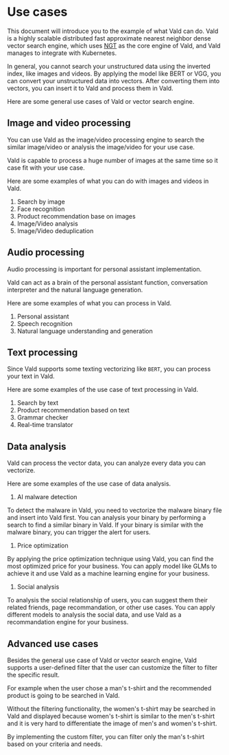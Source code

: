 # Use cases

  This document will introduce you to the example of what Vald can do.
  Vald is a highly scalable distributed fast approximate nearest neighbor dense vector search engine, which uses [NGT](https://github.com/yahoojapan/NGT) as the core engine of Vald, and Vald manages to integrate with Kubernetes.

  In general, you cannot search your unstructured data using the inverted index, like images and videos.
  By applying the model like BERT or VGG, you can convert your unstructured data into vectors.
  After converting them into vectors, you can insert it to Vald and process them in Vald.

  Here are some general use cases of Vald or vector search engine.

## Image and video processing

  You can use Vald as the image/video processing engine to search the similar image/video or analysis the image/video for your use case.

  Vald is capable to process a huge number of images at the same time so it case fit with your use case.

  Here are some examples of what you can do with images and videos in Vald.

  1. Search by image
  1. Face recognition
  1. Product recommendation base on images
  1. Image/Video analysis
  1. Image/Video deduplication

## Audio processing

  Audio processing is important for personal assistant implementation.

  Vald can act as a brain of the personal assistant function, conversation interpreter and the natural language generation.

  Here are some examples of what you can process in Vald.

  1. Personal assistant
  1. Speech recognition
  1. Natural language understanding and generation

## Text processing

  Since Vald supports some texting vectorizing like `BERT`, you can process your text in Vald.

  Here are some examples of the use case of text processing in Vald.

  1. Search by text
  1. Product recommendation based on text
  1. Grammar checker
  1. Real-time translator

## Data analysis

  Vald can process the vector data, you can analyze every data you can vectorize.

  Here are some examples of the use case of data analysis.

  1. AI malware detection

  To detect the malware in Vald, you need to vectorize the malware binary file and insert into Vald first.
  You can analysis your binary by performing a search to find a similar binary in Vald.
  If your binary is similar with the malware binary, you can trigger the alert for users.

  1. Price optimization

  By applying the price optimization technique using Vald, you can find the most optimized price for your business.
  You can apply model like GLMs to achieve it and use Vald as a machine learning engine for your business.

  1. Social analysis

  To analysis the social relationship of users, you can suggest them their related friends, page recommandation, or other use cases.
  You can apply different models to analysis the social data, and use Vald as a recommandation engine for your business.

## Advanced use cases

  Besides the general use case of Vald or vector search engine, Vald supports a user-defined filter that the user can customize the filter to filter the specific result.

  For example when the user chose a man's t-shirt and the recommended product is going to be searched in Vald.

  Without the filtering functionality, the women's t-shirt may be searched in Vald and displayed because women's t-shirt is similar to the men's t-shirt and it is very hard to differentiate the image of men's and women's t-shirt.

  By implementing the custom filter, you can filter only the man's t-shirt based on your criteria and needs.
